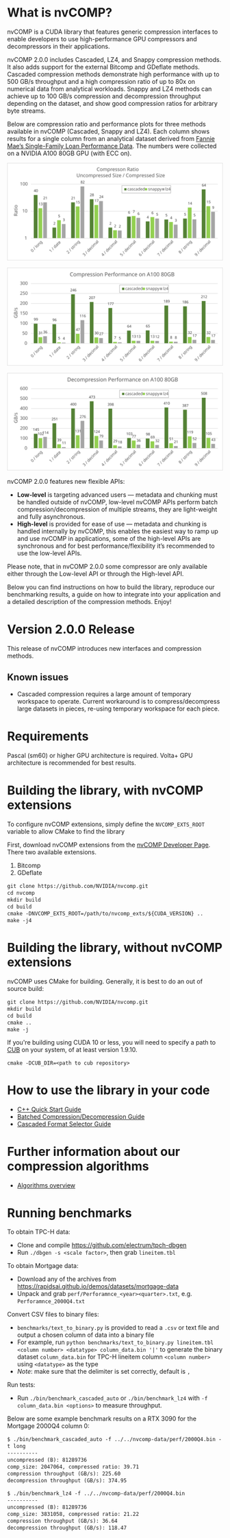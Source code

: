 # What is nvCOMP?

nvCOMP is a CUDA library that features generic compression interfaces to enable developers to use high-performance GPU compressors and decompressors in their applications.

nvCOMP 2.0.0 includes Cascaded, LZ4, and Snappy compression methods.
It also adds support for the external Bitcomp and GDeflate methods.
Cascaded compression methods demonstrate high performance with up to 500 GB/s
throughput and a high compression ratio of up to 80x on numerical data from
analytical workloads.
Snappy and LZ4 methods can achieve up to 100 GB/s compression and decompression
throughput depending on the dataset, and show good compression ratios for
arbitrary byte streams.

Below are compression ratio and performance plots for three methods available in nvCOMP (Cascaded, Snappy and LZ4). Each column shows results for a single column from an analytical dataset derived from [Fannie Mae’s Single-Family Loan Performance Data](http://www.fanniemae.com/portal/funding-the-market/data/loan-performance-data.html). The numbers were collected on a NVIDIA A100 80GB GPU (with ECC on). 

![compression ratio](/doc/compression_ratio.png)

![compression performance](/doc/compression_performance_a100.png)

![decompression performance](/doc/decompression_performance_a100.png)

nvCOMP 2.0.0 features new flexible APIs:
* **Low-level** is targeting advanced users — metadata and chunking must be handled outside of nvCOMP, low-level nvCOMP APIs perform batch compression/decompression of multiple streams, they are light-weight and fully asynchronous.
* **High-level** is provided for ease of use — metadata and chunking is handled internally by nvCOMP, this enables the easiest way to ramp up and use nvCOMP in applications, some of the high-level APIs are synchronous and for best performance/flexibility it’s recommended to use the low-level APIs.

Please note, that in nvCOMP 2.0.0 some compressor are only available either through the Low-level API or through the High-level API.

Below you can find instructions on how to build the library, reproduce our benchmarking results, a guide on how to integrate into your application and a detailed description of the compression methods. Enjoy!

# Version 2.0.0 Release

This release of nvCOMP introduces new interfaces and compression methods.

## Known issues

* Cascaded compression requires a large amount of temporary workspace to
operate. Current workaround is to compress/decompress large datasets in pieces,
re-using temporary workspace for each piece.

# Requirements
Pascal (sm60) or higher GPU architecture is required. Volta+ GPU architecture is recommended for best results.

# Building the library, with nvCOMP extensions
To configure nvCOMP extensions, simply define the `NVCOMP_EXTS_ROOT` variable
to allow CMake to find the library

First, download nvCOMP extensions from the [nvCOMP Developer Page](https://developer.nvidia.com/nvcomp).
There two available extensions.
1. Bitcomp
2. GDeflate
```
git clone https://github.com/NVIDIA/nvcomp.git
cd nvcomp
mkdir build
cd build
cmake -DNVCOMP_EXTS_ROOT=/path/to/nvcomp_exts/${CUDA_VERSION} ..
make -j4
```

# Building the library, without nvCOMP extensions
nvCOMP uses CMake for building. Generally, it is best to do an out of source build:
```
git clone https://github.com/NVIDIA/nvcomp.git
mkdir build
cd build
cmake ..
make -j
```

If you're building using CUDA 10 or less, you will need to specify a path to
[CUB](https://github.com/thrust/cub) on your system, of at least version
1.9.10.

```
cmake -DCUB_DIR=<path to cub repository>
```

# How to use the library in your code

* [C++ Quick Start Guide](doc/cpp_quickstart.md)
* [Batched Compression/Decompression Guide](doc/batched-quickstart.md)
* [Cascaded Format Selector Guide](doc/selector-quickstart.md)

# Further information about our compression algorithms

* [Algorithms overview](doc/algorithms_overview.md)

# Running benchmarks
To obtain TPC-H data:
- Clone and compile https://github.com/electrum/tpch-dbgen
- Run `./dbgen -s <scale factor>`, then grab `lineitem.tbl`

To obtain Mortgage data:
- Download any of the archives from https://rapidsai.github.io/demos/datasets/mortgage-data
- Unpack and grab `perf/Perforamnce_<year><quarter>.txt`, e.g. `Perforamnce_2000Q4.txt`

Convert CSV files to binary files:
- `benchmarks/text_to_binary.py` is provided to read a `.csv` or text file and output a chosen column of data into a binary file
- For example, run `python benchmarks/text_to_binary.py lineitem.tbl <column number> <datatype> column_data.bin '|'` to generate the binary dataset `column_data.bin` for TPC-H lineitem column `<column number>` using `<datatype>` as the type
- *Note*: make sure that the delimiter is set correctly, default is `,`

Run tests:
- Run `./bin/benchmark_cascaded_auto` or `./bin/benchmark_lz4` with `-f column_data.bin <options>` to measure throughput.

Below are some example benchmark results on a RTX 3090 for the Mortgage 2000Q4 column 0:

```
$ ./bin/benchmark_cascaded_auto -f ../../nvcomp-data/perf/2000Q4.bin -t long
----------
uncompressed (B): 81289736
comp_size: 2047064, compressed ratio: 39.71
compression throughput (GB/s): 225.60
decompression throughput (GB/s): 374.95
```

```
$ ./bin/benchmark_lz4 -f ../../nvcomp-data/perf/2000Q4.bin
----------
uncompressed (B): 81289736
comp_size: 3831058, compressed ratio: 21.22
compression throughput (GB/s): 36.64
decompression throughput (GB/s): 118.47
```
